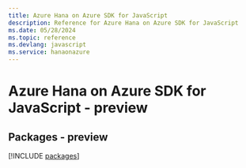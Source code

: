 ```yaml
---
title: Azure Hana on Azure SDK for JavaScript
description: Reference for Azure Hana on Azure SDK for JavaScript
ms.date: 05/28/2024
ms.topic: reference
ms.devlang: javascript
ms.service: hanaonazure
---
```

# Azure Hana on Azure SDK for JavaScript - preview
## Packages - preview
[!INCLUDE [packages](hana-on-azure-index.md)]